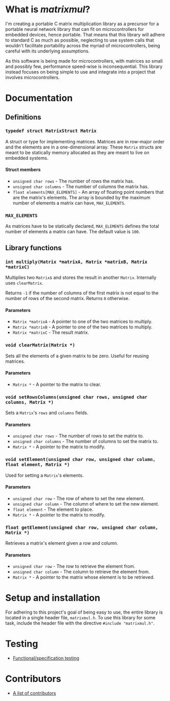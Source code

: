 # What is *matrixmul*?

I'm creating a portable C matrix multiplication library as a precursor for a portable neural network library that can fit on microcontrollers for embedded devices, hence portable. That means that this library will adhere to standard C as much as possible, neglecting to use system calls that wouldn't facilitate portability across the myriad of microcontrollers, being careful with its underlying assumptions.

As this software is being made for microcontrollers, with matrices so small and possibly few, performance speed-wise is inconsequential. This library instead focuses on being simple to use and integrate into a project that involves microcontrollers.

# Documentation

## Definitions

### `typedef struct MatrixStruct Matrix`

A struct or type for implementing matrices. Matrices are in row-major order and the elements are in a one-dimensional array. These `Matrix` structs are meant to be statically memory allocated as they are meant to live on embedded systems.

#### Struct members

* `unsigned char rows` - The number of rows the matrix has.
* `unsigned char columns` - The number of columns the matrix has.
* `float elements[MAX_ELEMENTS]` - An array of floating point numbers that are the matrix's elements. The array is bounded by the maximum number of elements a matrix can have, `MAX_ELEMENTS`.

### `MAX_ELEMENTS`

As matrices have to be statically declared, `MAX_ELEMENTS` defines the total number of elements a matrix can have. The default value is `100`.

## Library functions

### `int multiply(Matrix *matrixA, Matrix *matrixB, Matrix *matrixC)`

Multiplies two `Matrix`s and stores the result in another `Matrix`. Internally uses `clearMatrix`.

Returns `-1` if the number of columns of the first matrix is not equal to the number of rows of the second matrix. Returns `0` otherwise.

#### Parameters

* `Matrix *matrixA` - A pointer to one of the two matrices to multiply.
* `Matrix *matrixB` - A pointer to one of the two matrices to multiply.
* `Matrix *matrixC` - The result matrix.

### `void clearMatrix(Matrix *)`

Sets all the elements of a given matrix to be zero. Useful for reusing matrices.

#### Parameters

* `Matrix *` - A pointer to the matrix to clear.

### `void setRowsColumns(unsigned char rows, unsigned char columns, Matrix *)`

Sets a `Matrix`'s `rows` and `columns` fields.

#### Parameters

* `unsigned char rows` - The number of rows to set the matrix to.
* `unsigned char columns` - The number of columns to set the matrix to.
* `Matrix *` - A pointer to the matrix to modify.

### `void setElement(unsigned char row, unsigned char column, float element, Matrix *)`

Used for setting a `Matrix`'s elements.

#### Parameters

* `unsigned char row` - The row of where to set the new element.
* `unsigned char column` - The column of where to set the new element.
* `float element` - The element to place.
* `Matrix *` - A pointer to the matrix to modify.

### `float getElement(unsigned char row, unsigned char column, Matrix *)`

Retrieves a matrix's element given a row and column.

#### Parameters

* `unsigned char row` - The row to retrieve the element from.
* `unsigned char column` - The column to retrieve the element from.
* `Matrix *` - A pointer to the matrix whose element is to be retrieved.

# Setup and installation

For adhering to this project's goal of being easy to use, the entire library is located in a single header file, `matrixmul.h`. To use this library for some task, include the header file with the directive `#include "matrixmul.h"`.

# Testing

* [Functional/specification testing](/testing.md)

# Contributors

* [A list of contributors](/contributors.md)